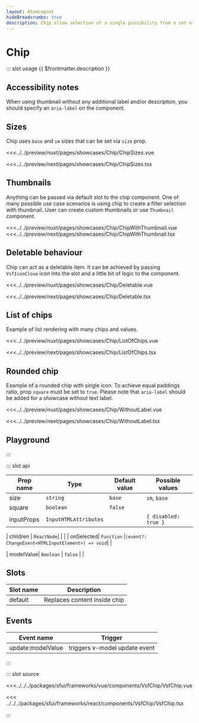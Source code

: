 ```yaml
---
layout: AtomLayout
hideBreadcrumbs: true
description: Chip allow selection of a single possibility from a set of options. They are a good alternative to toggle buttons, radio buttons, and single select menus. When `deletable` prop is set to `false` it can be selected and work as filter. When it's set to true, it disappears when clicked.
---
```

# Chip

::: slot usage
{{ $frontmatter.description }}

## Accessibility notes

When using thumbnail without any additional label and/or description, you should specify an `aria-label` on the component.


## Sizes

Chip uses `base` and `sm` sizes that can be set via `size` prop.

<Showcase showcase-name="Chip/ChipSizes">

<!-- vue -->
<<<../../preview/nuxt/pages/showcases/Chip/ChipSizes.vue
<!-- end vue -->
<!-- react -->
<<<../../preview/next/pages/showcases/Chip/ChipSizes.tsx
<!-- end react -->

</Showcase>

## Thumbnails

<!-- TODO: Add linking to thumbnail component when ready -->
Anything can be passed via default slot to the chip component. One of many possible use case scenarios is using chip to create a filter selection with thumbnail. User can create custom thumbnails or use `Thumbnail` component.

<Showcase showcase-name="Chip/ChipWithThumbnail">
<!-- vue -->
<<<../../preview/nuxt/pages/showcases/Chip/ChipWithThumbnail.vue
<!-- end vue -->
<!-- react -->
<<<../../preview/next/pages/showcases/Chip/ChipWithThumbnail.tsx
<!-- end react -->
</Showcase>


## Deletable behaviour

Chip can act as a deletable item. It can be achieved by passing `VsfIconClose` icon into the slot and a little bit of logic to the component.

<Showcase showcase-name="Chip/Deletable">

<!-- vue -->
<<<../../preview/nuxt/pages/showcases/Chip/Deletable.vue
<!-- end vue -->
<!-- react -->
<<<../../preview/next/pages/showcases/Chip/Deletable.tsx
<!-- end react -->

</Showcase>

## List of chips

Example of list rendering with many chips and values.

<Showcase showcase-name="Chip/ListOfChips">

<!-- vue -->
<<<../../preview/nuxt/pages/showcases/Chip/ListOfChips.vue
<!-- end vue -->
<!-- react -->
<<<../../preview/next/pages/showcases/Chip/ListOfChips.tsx
<!-- end react -->

</Showcase>

## Rounded chip

Example of a rounded chip with single icon. To achieve equal paddings ratio, prop `square` must be set to `true`.
Please note that `aria-label` should be added for a showcase without text label.

<Showcase showcase-name="Chip/WithoutLabel">

<!-- vue -->
<<<../../preview/nuxt/pages/showcases/Chip/WithoutLabel.vue
<!-- end vue -->
<!-- react -->
<<<../../preview/next/pages/showcases/Chip/WithoutLabel.tsx
<!-- end react -->

</Showcase>

## Playground

<Generate style="height: 380px" />
:::

::: slot api

| Prop name | Type      | Default value | Possible values   |
|-----------|-----------|---------------|-------------------|
| size      | `string`  | `base`        | `sm`, `base`      |
| square    | `boolean` | `false`       |                   |
| inputProps  | `InputHTMLAttributes`   |        |  `{ disabled: true }`                 |
<!-- react -->
| children  | `ReactNode`|              |                   |
| onSelected| `Function` |`(event?: ChangeEvent<HTMLInputElement>) => void`|                         |
<!-- end react -->
<!-- vue -->
| modelValue| `Boolean`  |  `false`     |                   |


## Slots 

| Slot name |            Description            |
|-----------| :-------------------------------: |
| default   |  Replaces content inside chip     |

## Events

| Event name        |            Trigger             |
| ----------------- | :----------------------------: |
| update:modelValue | triggers v-model update event  |

<!-- end vue -->
:::

::: slot source
<!-- vue -->
<<<../../../packages/sfui/frameworks/vue/components/VsfChip/VsfChip.vue
<!-- end vue -->
<!-- react -->
<<< ../../../packages/sfui/frameworks/react/components/VsfChip/VsfChip.tsx
<!-- end react -->
:::